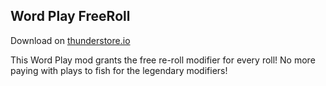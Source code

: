 ## Word Play FreeRoll

Download on [thunderstore.io](https://thunderstore.io/c/word-play/p/izo/FreeRoll/)

This Word Play mod grants the free re-roll modifier for every roll! No more paying with plays to fish for the legendary modifiers!
